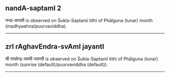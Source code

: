 ## nandA-saptamI 2

नन्दा-सप्तमी is observed on Śukla-Saptamī tithi of Phālguna (lunar) month (madhyaahna/puurvaviddha).


---
## zrI rAghavEndra-svAmI jayantI

श्री राघवेन्द्र-स्वामी जयन्ती is observed on Śukla-Saptamī tithi of Phālguna (lunar) month (sunrise (default)/puurvaviddha (default)).


---
